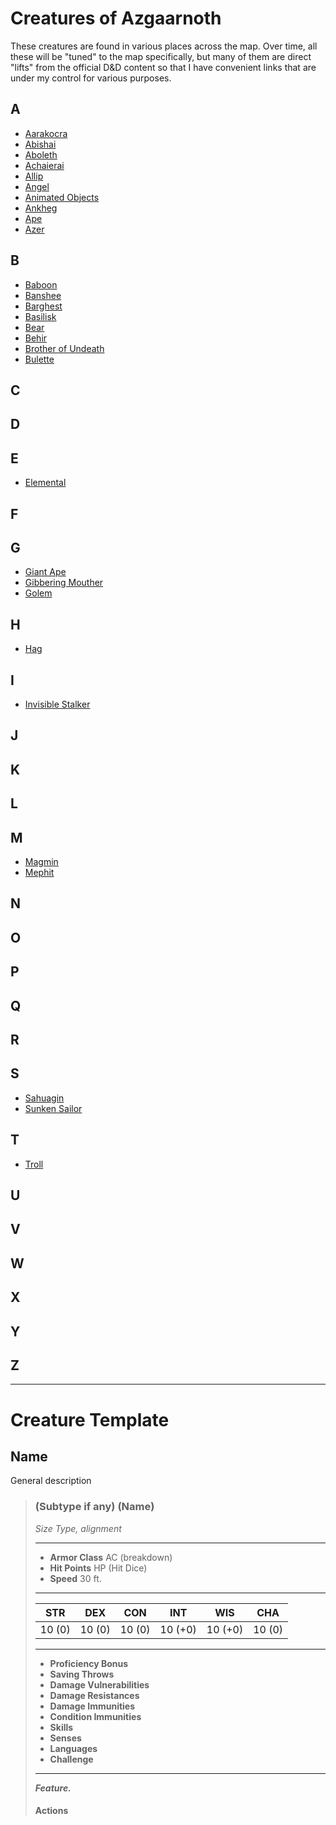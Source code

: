 # Creatures of Azgaarnoth
These creatures are found in various places across the map. Over time, all these will be "tuned" to the map specifically, but many of them are direct "lifts" from the official D&D content so that I have convenient links that are under my control for various purposes.

## A
- [Aarakocra](Aarakocra.md)
- [Abishai](Abishai.md)
- [Aboleth](Aboleth.md)
- [Achaierai](Achaierai.md)
- [Allip](Allip.md)
- [Angel](Angel.md)
- [Animated Objects](AnimatedObjects.md)
- [Ankheg](Ankheg.md)
- [Ape](Ape.md)
- [Azer](Azer.md)

## B
- [Baboon](Ape.md#baboon)
- [Banshee](Banshee.md)
- [Barghest](Barghest.md)
- [Basilisk](Basilisk.md)
- [Bear](Bear.md)
- [Behir](Behir.md)
- [Brother of Undeath](BrotherOfUndeath.md)
- [Bulette](Bulette.md)

## C

## D

## E
- [Elemental](Elemental.md)

## F

## G
- [Giant Ape](Ape.md#giant-ape)
- [Gibbering Mouther](GibberingMouther.md)
- [Golem](Golem.md)

## H
- [Hag](Hag.md)

## I
- [Invisible Stalker](Elemental.md#invisible-stalker)

## J

## K

## L

## M
- [Magmin](Elemental.md#magmin)
- [Mephit](Mephit.md)

## N

## O

## P

## Q

## R

## S
- [Sahuagin](Sahuagin.md)
- [Sunken Sailor](SunkenSailor.md)

## T
- [Troll](Troll.md)

## U

## V

## W

## X

## Y

## Z

---

# Creature Template

## Name
General description

>### (Subtype if any) (Name)
>*Size Type, alignment*
>___
>- **Armor Class** AC (breakdown)
>- **Hit Points** HP (Hit Dice)
>- **Speed** 30 ft.
>___
>|**STR**|**DEX**|**CON**|**INT**|**WIS**|**CHA**|
>|:---:|:---:|:---:|:---:|:---:|:---:|
>|10 (0)|10 (0)|10 (0)|10 (+0)|10 (+0)|10 (0)|
>
>___
>- **Proficiency Bonus** 
>- **Saving Throws** 
>- **Damage Vulnerabilities** 
>- **Damage Resistances** 
>- **Damage Immunities** 
>- **Condition Immunities** 
>- **Skills** 
>- **Senses** 
>- **Languages** 
>- **Challenge** 
>___
>***Feature.***   
>
>#### Actions
